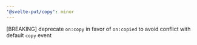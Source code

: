 ```yaml
---
'@svelte-put/copy': minor
---
```


[BREAKING] deprecate `on:copy` in favor of `on:copied` to avoid conflict with default `copy` event

